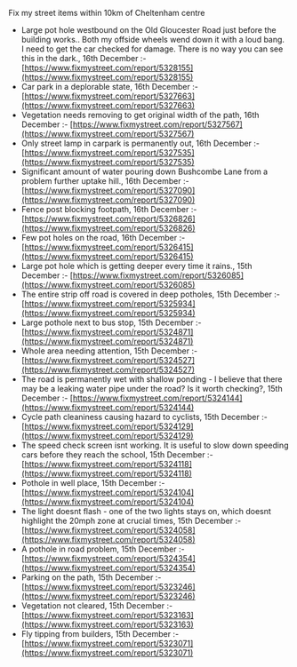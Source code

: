 Fix my street items within 10km of Cheltenham centre

<!-- fix_marker starts -->

- Large pot hole westbound on the Old Gloucester Road just before the building works.. Both my offside wheels wend down it with a loud bang. I need to get the car checked for damage. There is no way you can see this in the dark., 16th December :- [https://www.fixmystreet.com/report/5328155](https://www.fixmystreet.com/report/5328155)
- Car park in a deplorable state, 16th December :- [https://www.fixmystreet.com/report/5327663](https://www.fixmystreet.com/report/5327663)
- Vegetation needs removing to get original width of the path, 16th December :- [https://www.fixmystreet.com/report/5327567](https://www.fixmystreet.com/report/5327567)
- Only street lamp in carpark is permanently out, 16th December :- [https://www.fixmystreet.com/report/5327535](https://www.fixmystreet.com/report/5327535)
- Significant amount of water pouring down Bushcombe Lane from a problem further uptake hill., 16th December :- [https://www.fixmystreet.com/report/5327090](https://www.fixmystreet.com/report/5327090)
- Fence post blocking footpath, 16th December :- [https://www.fixmystreet.com/report/5326826](https://www.fixmystreet.com/report/5326826)
- Few pot holes on the road, 16th December :- [https://www.fixmystreet.com/report/5326415](https://www.fixmystreet.com/report/5326415)
- Large pot hole which is getting deeper every time it rains., 15th December :- [https://www.fixmystreet.com/report/5326085](https://www.fixmystreet.com/report/5326085)
- The entire strip off road is covered in deep potholes, 15th December :- [https://www.fixmystreet.com/report/5325934](https://www.fixmystreet.com/report/5325934)
- Large pothole next to bus stop, 15th December :- [https://www.fixmystreet.com/report/5324871](https://www.fixmystreet.com/report/5324871)
- Whole area needing attention, 15th December :- [https://www.fixmystreet.com/report/5324527](https://www.fixmystreet.com/report/5324527)
- The road is permanently wet with shallow ponding - I believe that there may be a leaking water pipe under the road? Is it worth checking?, 15th December :- [https://www.fixmystreet.com/report/5324144](https://www.fixmystreet.com/report/5324144)
- Cycle path cleaniness causing hazard to cyclists, 15th December :- [https://www.fixmystreet.com/report/5324129](https://www.fixmystreet.com/report/5324129)
- The speed check screen isnt working. It is useful to slow down speeding cars before they reach the school, 15th December :- [https://www.fixmystreet.com/report/5324118](https://www.fixmystreet.com/report/5324118)
- Pothole in well place, 15th December :- [https://www.fixmystreet.com/report/5324104](https://www.fixmystreet.com/report/5324104)
- The light doesnt flash - one of the two lights stays on, which doesnt highlight the 20mph zone at crucial times, 15th December :- [https://www.fixmystreet.com/report/5324058](https://www.fixmystreet.com/report/5324058)
- A pothole in road problem, 15th December :- [https://www.fixmystreet.com/report/5324354](https://www.fixmystreet.com/report/5324354)
- Parking on the path, 15th December :- [https://www.fixmystreet.com/report/5323246](https://www.fixmystreet.com/report/5323246)
- Vegetation not cleared, 15th December :- [https://www.fixmystreet.com/report/5323163](https://www.fixmystreet.com/report/5323163)
- Fly tipping from builders, 15th December :- [https://www.fixmystreet.com/report/5323071](https://www.fixmystreet.com/report/5323071)

<!-- fix_marker ends -->